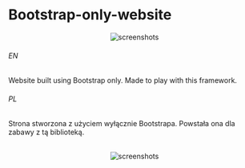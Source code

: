 # Bootstrap-only-website

<p align="center">
  <img src="https://user-images.githubusercontent.com/71329150/95135314-7ec69680-0764-11eb-88a4-a409295ce611.png" alt="screenshots">
</p>

###### EN
Website built using Bootstrap only. Made to play with this framework. 
###### PL
Strona stworzona z użyciem wyłącznie Bootstrapa. Powstała ona dla zabawy z tą biblioteką.
<br><br>
<p align="center">
  <img src="https://user-images.githubusercontent.com/71329150/95135311-7d956980-0764-11eb-9e73-23d76aeccae1.png" alt="screenshots">
</p>
